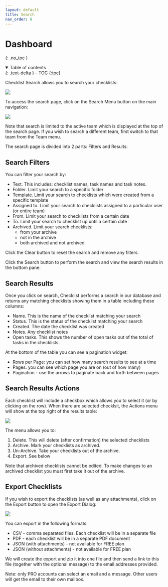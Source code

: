 ```yaml
---
layout: default
title: Search
nav_order: 8
---
```

# Dashboard
{: .no_toc }

<details open markdown="block">
  <summary>
    Table of contents
  </summary>
  {: .text-delta }
- TOC
{:toc}
</details>

Checklist Search allows you to search your checklists:

![](/assets/images/search/search.png)

To access the search page, click on the Search Menu button on the main navigation:

![](/assets/images/search/search-menu.png)

Note that search is limited to the active team which is displayed at the top of the search page. If you wish to search a different team, first switch to that team from the Team menu.

The search page is divided into 2 parts: Filters and Results:

## Search Filters
You can filter your search by:

* Text. This includes: checklist names, task names and task notes.
* Folder. Limit your search to a specific folder
* Template. Limit your search to checklists which were created from a specific template
* Assigned to. Limit your search to checklists assigned to a particular user (or entire team)
* From. Limit your search to checklists from a certain date
* To. Limit your search to checklist up until a certain date
* Archived. Limit your search checklists: 
  * from your archive
  * not in the archive
  * both archived and not archived

Click the Clear button to reset the search and remove any filters.

Click the Search button to perform the search and view the search results in the bottom pane:

## Search Results

Once you click on search, Checklist performs a search in our database and returns any matching checklists showing them in a table including these columns:

* Name. This is the name of the checklist matching your search
* Status. This is the status of the checklist matching your search
* Created. The date the checklist was created
* Notes. Any checklist notes
* Open tasks. This shows the number of open tasks out of the total of tasks in the checklists.

At the bottom of the table you can see a pagination widget:
* Rows per Page: you can set how many search results to see at a time
* Pages. you can see which page you are on (out of how many)
* Pagination - use the arrows to paginate back and forth between pages

## Search Results Actions

Each checklist will include a checkbox which allows you to select it (or by clicking on the row). When there are selected checklsit, the Actions menu will show at the top right of the results table:

![](/assets/images/search/search-actions.png)

The menu allows you to:
1. Delete. This will delete (after confirmation) the selected checklists
1. Archive. Mark your checklists as archived. 
1. Un-Archive. Take your checklists out of the archive.
1. Export. See below

Note that archived checklists cannot be edited. To make changes to an archived checklist you must first take it out of the archive.

## Export Checklists
If you wish to export the checklists (as well as any attachments), click on the Export button to open the Export Dialog:

![](/assets/images/search/search-export.png)

You can export in the following formats:
* CSV - comma separated files. Each checklist will be in a separate file
* PDF - each checklist will be in a separate PDF document
* JSON (with attachments) - not available for FREE plan
* JSON (without attachments) - not available for FREE plan

We will create the export and zip it into one file and then send a link to this file (together with the optional message) to the email addresses provided. 

Note: only PRO accounts can select an email and a message. Other users will get the email to their own mailbox.